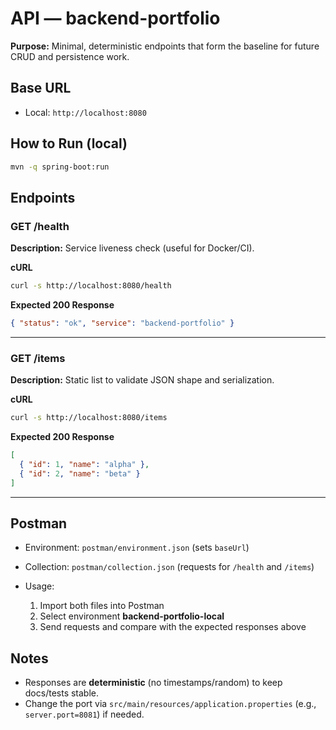 # API — backend-portfolio

**Purpose:** Minimal, deterministic endpoints that form the baseline for future CRUD and persistence work.

## Base URL

* Local: `http://localhost:8080`

## How to Run (local)

```bash
mvn -q spring-boot:run
```

## Endpoints

### GET /health

**Description:** Service liveness check (useful for Docker/CI).

**cURL**

```bash
curl -s http://localhost:8080/health
```

**Expected 200 Response**

```json
{ "status": "ok", "service": "backend-portfolio" }
```

---

### GET /items

**Description:** Static list to validate JSON shape and serialization.

**cURL**

```bash
curl -s http://localhost:8080/items
```

**Expected 200 Response**

```json
[
  { "id": 1, "name": "alpha" },
  { "id": 2, "name": "beta" }
]
```

---

## Postman

* Environment: `postman/environment.json` (sets `baseUrl`)
* Collection: `postman/collection.json` (requests for `/health` and `/items`)
* Usage:

    1. Import both files into Postman
    2. Select environment **backend-portfolio-local**
    3. Send requests and compare with the expected responses above

## Notes

* Responses are **deterministic** (no timestamps/random) to keep docs/tests stable.
* Change the port via `src/main/resources/application.properties` (e.g., `server.port=8081`) if needed.